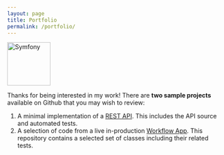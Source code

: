 ```yaml
---
layout: page
title: Portfolio
permalink: /portfolio/
---
```


<div class="bb-pull-right bb-border bb-gap-inside bb-gap-left">
	<img src="{{site.baseurl}}/assets/images/logo_symfony.png" alt="Symfony" title="Symfony" width="100" />
</div>

Thanks for being interested in my work! There are **two sample projects** available on Github that you may wish to review:
 
1. A minimal implementation of a [REST API](https://www.github.com/mauzeh/hangman-api/). This includes the API source and automated tests.
2. A selection of code from a live in-production [Workflow App](https://www.github.com/mauzeh/showcase-symfony/). This repository contains a selected set of classes including their related tests.
